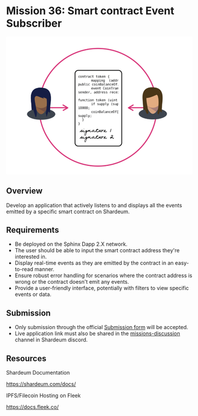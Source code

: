 # Mission 36: Smart contract Event Subscriber

<img src="images/event.png" alt="Smart contract Event Subscriber"/>

## Overview

Develop an application that actively listens to and displays all the events emitted by a specific smart contract on Shardeum.

## Requirements

- Be deployed on the Sphinx Dapp 2.X network.
- The user should be able to input the smart contract address they're interested in.
- Display real-time events as they are emitted by the contract in an easy-to-read manner.
- Ensure robust error handling for scenarios where the contract address is wrong or the contract doesn't emit any events.
- Provide a user-friendly interface, potentially with filters to view specific events or data.


## Submission
- Only submission through the official [Submission form](https://forms.gle/mXN3a3EQHz52ShWS8) will be accepted.
- Live application link must also be shared in the [missions-discussion](https://discord.com/channels/933959587462254612/1039929816843038750) channel in Shardeum discord. 


## Resources

Shardeum Documentation

https://shardeum.com/docs/

IPFS/Filecoin Hosting on Fleek

https://docs.fleek.co/
